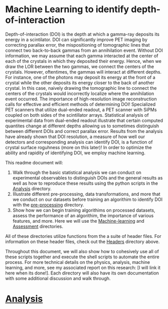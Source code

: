 # Machine Learning to identify depth-of-interaction
Depth-of-interaction (DOI) is the depth at which a gamma-ray deposits its energy in a scintilator. DOI can significantly improve PET imaging by correcting parallax
error, the mispositioning of tomographic lines that connect two back-to-back gammas from an annihilation event. Without DOI information, we may assume that each gamma 
interacted at the center of each of the crystals in which they deposited their energy. Hence, when we draw the LOR between the two gammas, we connect the centers of the crystals.
However, oftentimes, the gammas will interact at different depths. For instance, one of the photons may deposit its energy at the front of a crystal while the other deposits 
its energy closer to the back of another crystal. In this case, naively drawing the tomographic line to connect the centers of the crystals would incorrectly localize where the annihilation event 
occurred. The importance of high-resolution image reconstruction calls for effective and efficient methods of determining DOI! Specialized PET scanners that utilize dual-ended readout, a PET scanner with SiPMs coupled on both sides of the scintillator arrays. Statistical analysis of experimental data from dual-ended readout illustrate that
certain computed quantites change at different depths allowing us to sometimes distinguish between different DOIs and correct parallax error. Results from the analysis have already shown that DOI resolution, a measure of how well our detectors and corresponding analysis can identify DOI, is a function of crystal surface roguhness (more on this later)! In order to optimize the ability and rapidity of 
identifying DOI, we employ machine learning.

This readme document will:
1. Walk through the basic statistical analysis we can conduct on experimental observables to distinguish DOIs and the general results as well as how to reproduce these results using the python scripts in the [Analysis](/Analysis/) directory. 
2. Illustrate different pre-processing, data transformations, and more that we conduct on our datasets before training an algorithim to identify DOI with the [pre-processing](/pre-processing/) directory.
3. Show how we can begin training algorithims on processed datasets, assess the performance of an algorithim, the importance of various features, and more. Here we will use the [Machine-learning](/Machine-Learning/) and [Assessment](/Assessment/) directories. 

All of these directories utilize functions from the a suite of header files. For information on these header files, check out the [Headers](/Headers/) directory above.

Throughout this document, we will also show how to cohesively use all of these scripts together and execute the shell scripts to automate the entire process. For more technical details on the physics, analysis, machine learning, and more, see my associated report on this research: [I will link it here when its done!]. Each directory will also have its own documentation with some additional discussion and walk through.

# [Analysis](/Analysis/)
